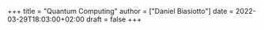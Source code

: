 +++
title = "Quantum Computing"
author = ["Daniel Biasiotto"]
date = 2022-03-29T18:03:00+02:00
draft = false
+++
